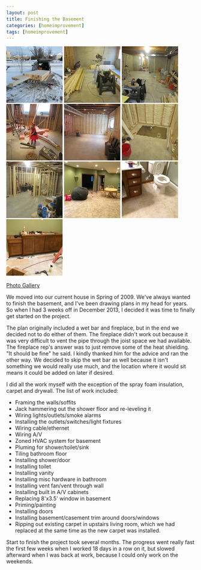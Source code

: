 ```yaml
---
layout: post
title: Finishing the Basement
categories: [homeimprovement]
tags: [homeimprovement]
---
```

<div class="row">
		<a href="/images/basement/20131212_151243.jpg" class="fancybox" rel="clock"><img src="/images/basement/20131212_151243t.jpg" alt="Loading lumber in the snow."></a>
		<a href="/images/basement/img_4526.jpg" class="fancybox" rel="clock"><img src="/images/basement/img_4526t.jpg" alt="First day."></a>
		<a href="/images/basement/img_4527.jpg" class="fancybox" rel="clock"><img src="/images/basement/img_4527t.jpg" alt="Framing first day."></a>
		<a href="/images/basement/img_4760.jpg" class="fancybox" rel="clock"><img src="/images/basement/img_4760t.jpg" alt="Little helper."></a>
		<a href="/images/basement/img_4807.jpg" class="fancybox" rel="clock"><img src="/images/basement/img_4807t.jpg" alt="Spray foam completed."></a>
		<a href="/images/basement/img_4774.jpg" class="fancybox" rel="clock"><img src="/images/basement/img_4774t.jpg" alt="Shower floor."></a>
		<a href="/images/basement/img_4706.jpg" class="fancybox" rel="clock"><img src="/images/basement/img_4706t.jpg" alt="Framing completed."></a>
		<a href="/images/basement/img_0487.jpg" class="fancybox" rel="clock"><img src="/images/basement/img_0487t.jpg" alt="Living room."></a>
		<a href="/images/basement/img_0382.jpg" class="fancybox" rel="clock"><img src="/images/basement/img_0382t.jpg" alt="Bathroom."></a>
		<a href="/images/basement/img_0265.jpg" class="fancybox" rel="clock"><img src="/images/basement/img_0265t.jpg" alt="Living room A/V cabinets."></a>
</div>

[Photo Gallery](http://gallery.chuckhays.net/Projects/Coachford-Ave/Basement)

We moved into our current house in Spring of 2009. We've always wanted to finish the basement, and I've been drawing plans in my head for years. So when I had 3 weeks off in December 2013, I decided it was time to finally get started on the project.

The plan originally included a wet bar and fireplace, but in the end we decided not to do either of them. The fireplace didn't work out because it was very difficult to vent the pipe through the joist space we had available. The fireplace rep's answer was to just remove some of the heat shielding. "It should be fine" he said. I kindly thanked him for the advice and ran the other way. We decided to skip the wet bar as well because it isn't something we would really use much, and the location where it would sit means it could be added on later if desired.

I did all the work myself with the exception of the spray foam insulation, carpet and drywall. The list of work included:

* Framing the walls/soffits
* Jack hammering out the shower floor and re-leveling it
* Wiring lights/outlets/smoke alarms
* Installing the outlets/switches/light fixtures
* Wiring cable/ethernet
* Wiring A/V 
* Zoned HVAC system for basement
* Pluming for shower/toilet/sink
* Tiling bathroom floor
* Installing shower/door
* Installing toilet
* Installing vanity
* Installing misc hardware in bathroom
* Installing vent fan/vent through wall
* Installing built in A/V cabinets
* Replacing 8'x3.5' window in basement
* Priming/painting
* Installing doors
* Installing basement/casement trim around doors/windows
* Ripping out existing carpet in upstairs living room, which we had replaced at the same time as the new carpet was installed.

Start to finish the project took several months. The progress went really fast the first few weeks when I worked 18 days in a row on it, but slowed afterward when I was back at work, because I could only work on the weekends.



